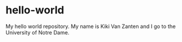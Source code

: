 # hello-world
My hello world repository. 
My name is Kiki Van Zanten and I go to the University of Notre Dame.
